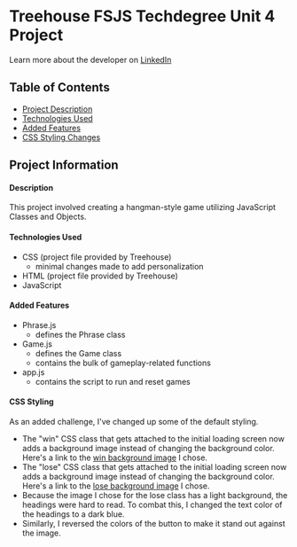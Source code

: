 # Treehouse FSJS Techdegree Unit 4 Project

Learn more about the developer on [LinkedIn](https://www.linkedin.com/in/desiree-morimoto-9470481b0/)

## Table of Contents
- [Project Description](#overview)
- [Technologies Used](#technologiesused)
- [Added Features](#addedfeatures)
- [CSS Styling Changes](#styling)

## Project Information

#### <a name="overview"></a>Description
This project involved creating a hangman-style game utilizing JavaScript Classes and Objects.

#### <a name="technologiesused"></a>Technologies Used
- CSS (project file provided by Treehouse)
  - minimal changes made to add personalization
- HTML (project file provided by Treehouse)
- JavaScript

#### <a name="addedfeatures"></a>Added Features
- Phrase.js
  - defines the Phrase class
- Game.js
  - defines the Game class
  - contains the bulk of gameplay-related functions
- app.js
  - contains the script to run and reset games

#### <a name="styling"></a>CSS Styling
As an added challenge, I've changed up some of the default styling.
- The "win" CSS class that gets attached to the initial loading screen now adds a background image instead of changing the background color. Here's a link to the [win background image](https://www.pexels.com/photo/golden-statuette-and-stars-on-yellow-background-6532373/) I chose.
- The "lose" CSS class that gets attached to the initial loading screen now adds a background image instead of changing the background color. Here's a link to the [lose background image](https://unsplash.com/photos/Fp4ERdkR5jU) I chose.
- Because the image I chose for the lose class has a light background, the headings were hard to read. To combat this, I changed the text color of the headings to a dark blue.
- Similarly, I reversed the colors of the button to make it stand out against the image.